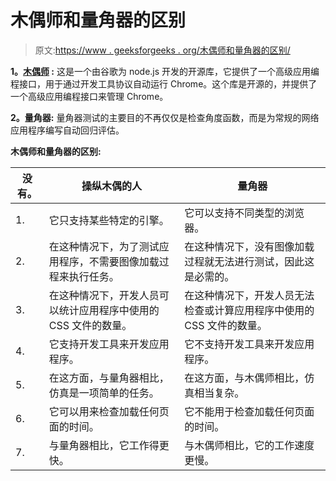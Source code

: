 # 木偶师和量角器的区别

> 原文:[https://www . geeksforgeeks . org/木偶师和量角器的区别/](https://www.geeksforgeeks.org/difference-between-puppeteer-and-protractor/)

**1。[木偶师](https://www.geeksforgeeks.org/node-js-puppeteer/) :**
这是一个由谷歌为 node.js 开发的开源库，它提供了一个高级应用编程接口，用于通过开发工具协议自动运行 Chrome。这个库是开源的，并提供了一个高级应用编程接口来管理 Chrome。

**2。量角器:**
量角器测试的主要目的不再仅仅是检查角度函数，而是为常规的网络应用程序编写自动回归评估。

**木偶师和量角器的区别:**

<center>

| 没有。 | 操纵木偶的人 | 量角器 |
| --- | --- | --- |
| 1. | 它只支持某些特定的引擎。 | 它可以支持不同类型的浏览器。 |
| 2. | 在这种情况下，为了测试应用程序，不需要图像加载过程来执行任务。 | 在这种情况下，没有图像加载过程就无法进行测试，因此这是必需的。 |
| 3. | 在这种情况下，开发人员可以统计应用程序中使用的 CSS 文件的数量。 | 在这种情况下，开发人员无法检查或计算应用程序中使用的 CSS 文件的数量。 |
| 4. | 它支持开发工具来开发应用程序。 | 它不支持开发工具来开发应用程序。 |
| 5. | 在这方面，与量角器相比，仿真是一项简单的任务。 | 在这方面，与木偶师相比，仿真相当复杂。 |
| 6. | 它可以用来检查加载任何页面的时间。 | 它不能用于检查加载任何页面的时间。 |
| 7. | 与量角器相比，它工作得更快。 | 与木偶师相比，它的工作速度更慢。 |

</center>
